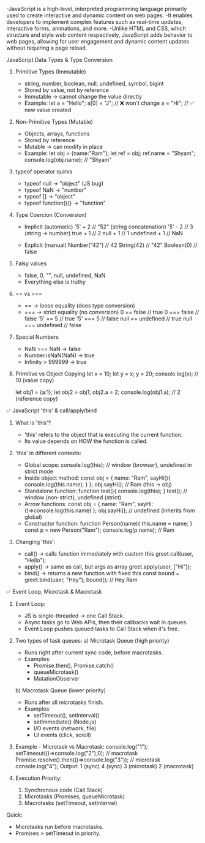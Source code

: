 -JavaScript is a high-level, interpreted programming language primarily used to create interactive and dynamic content on web pages.
-It enables developers to implement complex features such as real-time updates, interactive forms, animations, and more.
-Unlike HTML and CSS, which structure and style web content respectively, JavaScript adds behavior to web pages, allowing for user engagement and dynamic content updates without requiring a page reload.

JavaScript Data Types & Type Conversion

1. Primitive Types (Immutable)
   - string, number, boolean, null, undefined, symbol, bigint
   - Stored by value, not by reference
   - Immutable → cannot change the value directly
   - Example:
     let a = "Hello";
     a[0] = "J";  // ❌ won't change
     a = "Hi";    // ✅ new value created

2. Non-Primitive Types (Mutable)
   - Objects, arrays, functions
   - Stored by reference
   - Mutable → can modify in place
   - Example:
     let obj = {name:"Ram"};
     let ref = obj;
     ref.name = "Shyam";
     console.log(obj.name); // "Shyam"

3. typeof operator quirks
   - typeof null → "object" (JS bug)
   - typeof NaN → "number"
   - typeof [] → "object"
   - typeof function(){} → "function"

4. Type Coercion (Conversion)
   - Implicit (automatic)
     '5' + 2   // "52"  (string concatenation)
     '5' - 2   // 3     (string → number)
     true + 1  // 2
     null + 1  // 1
     undefined + 1 // NaN

   - Explicit (manual)
     Number("42")  // 42
     String(42)    // "42"
     Boolean(0)    // false

5. Falsy values
   - false, 0, "", null, undefined, NaN
   - Everything else is truthy

6. == vs ===
   - == → loose equality (does type conversion)
   - === → strict equality (no conversion)
     0 == false   // true
     0 === false  // false
     '5' == 5     // true
     '5' === 5    // false
     null == undefined  // true
     null === undefined // false

7. Special Numbers
   - NaN === NaN → false
   - Number.isNaN(NaN) → true
   - Infinity > 999999 → true

8. Primitive vs Object Copying
   let x = 10;
   let y = x;
   y = 20;
   console.log(x); // 10 (value copy)

   let obj1 = {a:1};
   let obj2 = obj1;
   obj2.a = 2;
   console.log(obj1.a); // 2 (reference copy)

✅ JavaScript 'this' & call/apply/bind

1. What is 'this'?
   - 'this' refers to the object that is executing the current function.
   - Its value depends on HOW the function is called.

2. 'this' in different contexts:
   - Global scope:
       console.log(this); // window (browser), undefined in strict mode
   - Inside object method:
       const obj = { name: "Ram", sayHi(){ console.log(this.name); } };
       obj.sayHi(); // Ram (this → obj)
   - Standalone function:
       function test(){ console.log(this); }
       test(); // window (non-strict), undefined (strict)
   - Arrow functions:
       const obj = { name: "Ram", sayHi: ()=>console.log(this.name) };
       obj.sayHi(); // undefined (inherits from global)
   - Constructor function:
       function Person(name){ this.name = name; }
       const p = new Person("Ram");
       console.log(p.name); // Ram

3. Changing 'this':
   - call() → calls function immediately with custom this
       greet.call(user, "Hello");
   - apply() → same as call, but args as array
       greet.apply(user, ["Hi"]);
   - bind() → returns a new function with fixed this
       const bound = greet.bind(user, "Hey");
       bound(); // Hey Ram

✅ Event Loop, Microtask & Macrotask

1. Event Loop:
   - JS is single-threaded → one Call Stack.
   - Async tasks go to Web APIs, then their callbacks wait in queues.
   - Event Loop pushes queued tasks to Call Stack when it's free.

2. Two types of task queues:
   a) Microtask Queue (high priority)
      - Runs right after current sync code, before macrotasks.
      - Examples:
          - Promise.then(), Promise.catch()
          - queueMicrotask()
          - MutationObserver

   b) Macrotask Queue (lower priority)
      - Runs after all microtasks finish.
      - Examples:
          - setTimeout(), setInterval()
          - setImmediate() (Node.js)
          - I/O events (network, file)
          - UI events (click, scroll)

3. Example - Microtask vs Macrotask:
   console.log("1");
   setTimeout(()=>console.log("2"),0);      // macrotask
   Promise.resolve().then(()=>console.log("3")); // microtask
   console.log("4");
   Output:
     1 (sync)
     4 (sync)
     3 (microtask)
     2 (macrotask)

4. Execution Priority:
   1. Synchronous code (Call Stack)
   2. Microtasks (Promises, queueMicrotask)
   3. Macrotasks (setTimeout, setInterval)

Quick:
- Microtasks run before macrotasks.
- Promises > setTimeout in priority.

